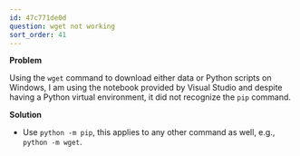 ```yaml
---
id: 47c771de0d
question: wget not working
sort_order: 41
---
```


**Problem**

Using the `wget` command to download either data or Python scripts on Windows, I am using the notebook provided by Visual Studio and despite having a Python virtual environment, it did not recognize the `pip` command.

**Solution**

- Use `python -m pip`, this applies to any other command as well, e.g., `python -m wget`. 